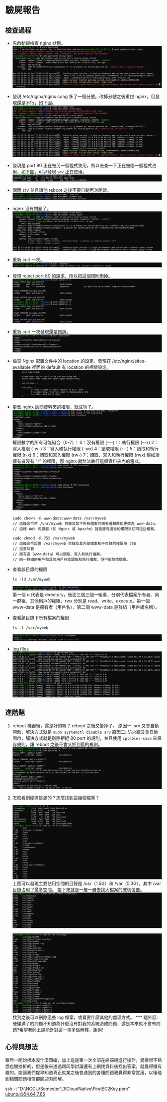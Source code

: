 # 驗屍報告

## 檢查過程

- 先啟動跟檢查 nginx 狀態。
![alt text](image.png)

- 發現 /etc/nginx/nginx.cong 多了一個分號。改掉分號之後重啟 nginx，但發現還是不行，如下圖。
![alt text](image-1.png)

- 發現是 port 80 正在被另一個程式使用，所以去查一下正在被哪一個程式占用，如下圖，可以發現 srv 正在使用。
![alt text](image-2.png)

- 關閉 srv 並且讓他 reboot 之後不要自動再次開啟。
![alt text](image-3.png)

- nginx 沒有問題了。
![alt text](image-4.png)

- 重新 curl 一次。
![alt text](image-5.png)

- 發現 reject port 80 的請求，所以把這個規則刪掉。
![alt text](image-6.png)

- 重新 curl 一次發現還是錯誤。
![alt text](image-7.png)

- 檢查 Nginx 配置文件中的 location 的設定。發現在 /etc/nginx/sites-available 裡面的 default 有 location 的相關設定。
![alt text](image-8.png)

- 更改 nginx 訪問資料夾的權限，就成功了。
![alt text](image-9.png)
權限數字的所有可能組合（0-7）：
0：沒有權限 (---)
1：執行權限 (--x)
2：寫入權限 (-w-)
3：寫入和執行權限 (-wx)
4：讀取權限 (r--)
5：讀取和執行權限 (r-x)
6：讀取和寫入權限 (rw-)
7：讀取、寫入和執行權限 (rwx)
假如讓擁有者沒有 "r" 的權限，那 nginx 就無法執行這個資料夾內的程式。
![alt text](image-11.png)
    ```
    sudo chown -R www-data:www-data /var/myweb
    // 這條命令將 /var/myweb 目錄及其下所有檔案的擁有者和群組更改為 www-data。
    // 這樣 Web 伺服器（如 Nginx 或 Apache）就能擁有適當的權限來訪問這些檔案。
    ```
    ```
    sudo chmod -R 755 /var/myweb
    // 這條命令設置 /var/myweb 目錄及其內部檔案和子目錄的權限為 755
    // 這意味著
    // 擁有者（www-data）可以讀取、寫入和執行檔案。
    // 同一群組的用戶和其他用戶只能讀取和執行檔案，但不能修改檔案。
    ```

- 查看該目錄的權限
    ```
    ls -ld /var/myweb
    ```
    ![alt text](image-13.png)
    第一個 d 代表是 directory，後面三個三個一組看，分別代表檔案所有者、同一群組、其他用戶的權限，rwx 分別是 read、write、execute。第一個 www-data 是擁有者（用戶名），第二個 www-data 是群組（用戶組名稱）。

- 查看該目錄下所有檔案的權限
    ```
    ls -l /var/myweb
    ```
    ![alt text](image-12.png)


- log files
![alt text](image-10.png)

## 進階題

1. reboot 機器後，還是好的嗎？
reboot 之後又掛掉了。
原因一: srv 又會自動開啟，解決方式就是 ```sudo systemctl disable srv```
原因二: 防火牆又會自動開啟，解決方式就是刪除拒絕 80 port 的規則，並且使用 ```iptables-save``` 來保存規則，讓 reboot 之後不會又抓到舊的規則。
![alt text](image-14.png)

2. 怎麼看到硬碟是滿的？怎麼找到這幾個檔案？

    ![alt text](image-15.png)
    上圖可以發現主要佔用空間的目錄是 /usr（1.5G）和 /var（5.3G），其中 /var 目錄占用了最多空間。
    接下來就是一層一層去找大檔案的確切位置。
    ![alt text](image-16.png)
    
    ![alt text](image-17.png)
    找到之後可以刪除這些 log 檔案，或看要什麼其他的處理方式。
    *** 題外話: 硬碟滿了的問題不知道為什麼沒有對我的系統造成問題，還是本來就不會有問題?希望老師上課能針對這一塊多做解釋，謝謝!

## 心得與想法

雖然一開始根本沒什麼頭緒，加上這是第一次全部在終端機進行操作，覺得很不熟悉也蠻挫折的，但是後來透過跟同學討論還有上網找資料後找出答案，就覺得蠻有趣的。能讓我們提早知道真正就業之後會遇到的各種問題我覺得非常實用，以後碰到相關問題相信都能迎刃而解。


ssh -i "D:\NCCU\Semester1_1\CloudNative\FirstEC2Key.pem" ubuntu@54.64.7.65